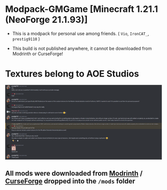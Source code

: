 # Modpack-GMGame [Minecraft 1.21.1 (NeoForge 21.1.93)]
- This is a modpack for personal use among friends. ( `Vio`, `IronCAT_`, `prestig9110` )

- This build is not published anywhere, it cannot be downloaded from Modrinth or CurseForge!

# Textures belong to AOE Studios
![Discord_channel_screenshot.png](Discord_channel_screenshot.png)

## All mods were downloaded from [Modrinth](https://modrinth.com/) / [CurseForge](https://www.curseforge.com/minecraft/search?class=mc-modsand) dropped into the `/mods` folder